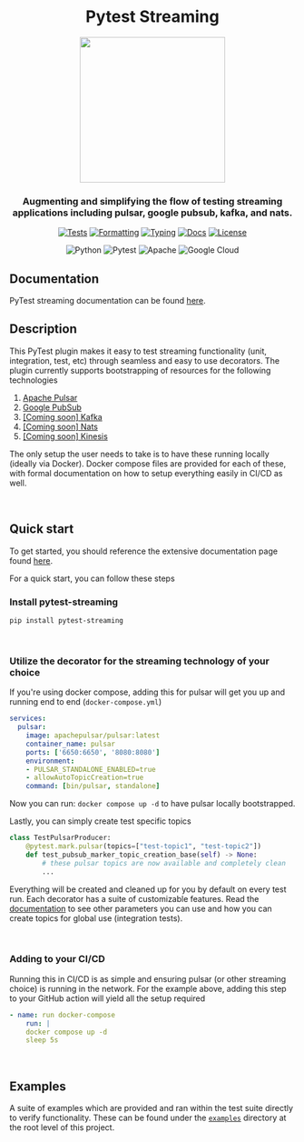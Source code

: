 <h1 align="center">
Pytest Streaming
</h1>

<p align="center">
<img src="docs/assets/icon.png" width="256" height="256">
</p>

<h3 align="center">
Augmenting and simplifying the flow of testing streaming applications including pulsar, google pubsub, kafka, and nats.
</h3>

<div align="center">

[![Tests](https://github.com/nachatz/pytest-streaming/actions/workflows/test.yml/badge.svg?branch=main)](https://github.com/nachatz/pytest-streaming/actions/workflows/test.yml)
[![Formatting](https://github.com/nachatz/pytest-streaming/actions/workflows/fmt.yml/badge.svg?branch=main)](https://github.com/nachatz/pytest-streaming/actions/workflows/fmt.yml)
[![Typing](https://github.com/nachatz/pytest-streaming/actions/workflows/mypy.yml/badge.svg?branch=main)](https://github.com/nachatz/pytest-streaming/actions/workflows/mypy.yml)
[![Docs](https://github.com/nachatz/pytest-streaming/actions/workflows/deploy_docs.yaml/badge.svg?branch=main)](https://github.com/nachatz/pytest-streaming/actions/workflows/deploy_docs.yaml)
[![License](https://img.shields.io/badge/License-Apache_2.0-blue.svg)](https://opensource.org/licenses/Apache-2.0)

</div>

<div align="center">

![Python](https://img.shields.io/badge/python-3670A0?style=for-the-badge&logo=python&logoColor=ffdd54)
![Pytest](https://img.shields.io/badge/pytest-%23ffffff.svg?style=for-the-badge&logo=pytest&logoColor=2f9fe3)
![Apache](https://img.shields.io/badge/apache-%23D42029.svg?style=for-the-badge&logo=apache&logoColor=white)
![Google Cloud](https://img.shields.io/badge/GoogleCloud-%234285F4.svg?style=for-the-badge&logo=google-cloud&logoColor=white)

</div>

## Documentation

PyTest streaming documentation can be found [here](nachatz.github.io/pytest-streaming).

## Description

This PyTest plugin makes it easy to test streaming functionality (unit, integration, test, etc) through
seamless and easy to use decorators. The plugin currently supports bootstrapping of resources for the following
technologies

1. [Apache Pulsar](https://pulsar.apache.org/)
2. [Google PubSub](https://cloud.google.com/pubsub)
3. [[Coming soon] Kafka](https://kafka.apache.org/)
4. [[Coming soon] Nats](https://nats.io/)
5. [[Coming soon] Kinesis](https://aws.amazon.com/kinesis/)

The only setup the user needs to take is to have these running locally (ideally via Docker). Docker compose
files are provided for each of these, with formal documentation on how to setup everything easily in
CI/CD as well.

&#160;

## Quick start

To get started, you should reference the extensive documentation page found [here](nachatz.github.io/pytest-streaming).

For a quick start, you can follow these steps

### Install pytest-streaming

```shell
pip install pytest-streaming
```

&#160;

### Utilize the decorator for the streaming technology of your choice

If you're using docker compose, adding this for pulsar will get you
up and running end to end (`docker-compose.yml`)

```yml
services:
  pulsar:
    image: apachepulsar/pulsar:latest
    container_name: pulsar
    ports: ['6650:6650', '8080:8080']
    environment:
    - PULSAR_STANDALONE_ENABLED=true
    - allowAutoTopicCreation=true
    command: [bin/pulsar, standalone]
```

Now you can run: `docker compose up -d` to have pulsar locally bootstrapped.

Lastly, you can simply create test specific topics

```python
class TestPulsarProducer:
    @pytest.mark.pulsar(topics=["test-topic1", "test-topic2"])
    def test_pubsub_marker_topic_creation_base(self) -> None:
        # these pulsar topics are now available and completely clean
        ...
```

Everything will be created and cleaned up for you by default on every
test run. Each decorator has a suite of customizable features. Read the
[documentation](nachatz.github.io/pytest-streaming) to see other parameters you can use and how you can create
topics for global use (integration tests).

&#160;

### Adding to your CI/CD

Running this in CI/CD is as simple and ensuring pulsar (or other streaming choice)
is running in the network. For the example above, adding this step to your GitHub action
will yield all the setup required

```yml
- name: run docker-compose
    run: |
    docker compose up -d
    sleep 5s
```

&#160;

## Examples

A suite of examples which are provided and ran within the test suite directly
to verify functionality. These can be found under the [`examples`](./examples/) directory
at the root level of this project.
